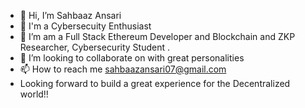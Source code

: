- 👋 Hi, I’m Sahbaaz Ansari
- 👀 I'm a Cybersecuity Enthusiast
- 🌱 I’m am a Full Stack Ethereum Developer and Blockchain and ZKP Researcher, Cybersecurity Student .
- 💞️ I’m looking to collaborate on with great personalities
- 📫 How to reach me sahbaazansari07@gmail.com
- Looking forward to build a great experience for the Decentralized world!! 
<!---
SkyWarrior123/SkyWarrior123 is a ✨ special ✨ repository because its `README.md` (this file) appears on your GitHub profile.
You can click the Preview link to take a look at your changes.
--->


